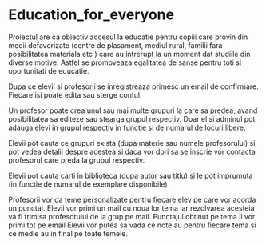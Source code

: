 # Education_for_everyone

Proiectul are ca obiectiv accesul la educatie pentru copiii care provin din medii defavorizate (centre de plasament, mediul rural, familii fara posibilitatea materiala etc ) care au intrerupt la un moment dat studiile din diverse motive. Astfel se promoveaza egalitatea de sanse pentru toti si oportunitati de educatie.

Dupa ce elevii si profesorii se inregistreaza primesc un email de confirmare. Fiecare isi poate edita sau sterge contul.

Un profesor poate crea unul sau mai multe grupuri la care sa predea, avand posibilitatea sa editeze sau stearga grupul respectiv. Doar el si adminul pot adauga elevi in grupul respectiv in functie si de numarul de locuri libere.

Elevii pot cauta ce grupuri exista (dupa materie sau numele profesorului)  si pot vedea detalii despre acestea si daca vor dori sa se inscrie vor contacta profesorul care preda la grupul respectiv. 

Elevii pot cauta carti in biblioteca (dupa autor sau titlu) si le pot imprumuta (in functie de numarul de exemplare disponibile)

Profesorii vor da teme personalizate pentru fiecare elev pe care vor acorda un punctaj. Elevii vor primi un mail cu noua lor tema iar rezolvarea acesteia va fi trimisa profesorului de la grup pe mail. Punctajul obtinut pe tema il vor primi tot pe email.Elevii vor putea sa vada ce note au pentru fiecare tema si ce medie au in final pe toate temele.

